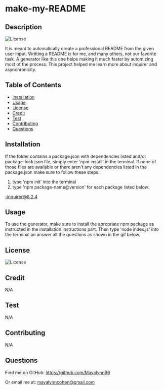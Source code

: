 # make-my-README  
        
## Description
        
![License](https://img.shields.io/badge/Type-Backend_File_Generator-red.svg)

It is meant to automatically create a professional README from the given user input. Writting a README is for me, and many others, not our  favorite task. A generator like this one helps making it much faster by automizing most of the process. This project helped me learn more about inquirer and asynchronicity.

## Table of Contents
- [Installation](#installation)
- [Usage](#usage)
- [License](#license)
- [Credit](#credit)
- [Test](#test)
- [Contributing](#contributing)
- [Questions](#questions)

## Installation


If the folder contains a package.json with dependencies listed and/or package-lock.json file, simply enter 'npm install' in the terminal.
If none of those files are available or there aren't any dependencies listed in the package.json make sure to follow these steps:

1. type 'npm init' into the terminal
2. type 'npm package-name@version' for each package listed below:


-inquirer@8.2.4



## Usage

To use the generator, make sure to install the apropriate npm package as instructed in the installation instructions part. Then type 'node index.js' into the terminal an answer all the questions as shown in the gif below.

## License

![License](https://img.shields.io/badge/License-MIT-pink.svg)

## Credit

N/A

## Test

N/A

## Contributing

N/A

## Questions

Find me on GitHub: https://github.com/Mayalynn96

Or email me at: mayalynncohen@gmail.com